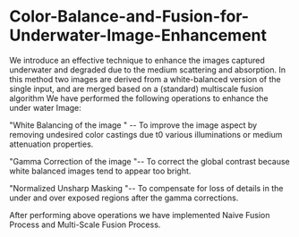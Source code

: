# Color-Balance-and-Fusion-for-Underwater-Image-Enhancement
We introduce an effective technique to enhance the images captured underwater and degraded due to the medium scattering and absorption. In this method two images are derived from a white-balanced version of the single input, and are merged based on a (standard) multiscale fusion algorithm
We have performed the following operations to enhance the under water Image: 

"White Balancing of the image " -- To improve the image aspect by removing undesired color castings due t0 various illuminations or medium attenuation properties.

"Gamma Correction of the image "-- To correct the global contrast because white balanced images tend to appear too bright.

"Normalized Unsharp Masking "-- To compensate for loss of details in the under and over exposed regions after the gamma corrections.

After performing above operations we  have implemented Naive Fusion Process and Multi-Scale Fusion Process.

